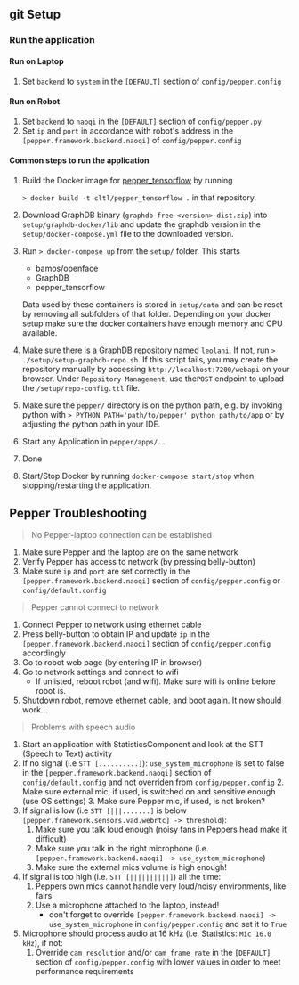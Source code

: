 git Setup
-----

### Run the application

#### Run on Laptop
1. Set ```backend``` to ```system``` in the ```[DEFAULT]``` section of ```config/pepper.config```

#### Run on Robot
1. Set ```backend``` to ```naoqi``` in the ```[DEFAULT]``` section of ```config/pepper.py```
2. Set ```ip``` and ```port``` in accordance with robot's address in the ```[pepper.framework.backend.naoqi]``` of ```config/pepper.config```

#### Common steps to run the application

1. Build the Docker image for [pepper_tensorflow](https://github.com/cltl/pepper_tensorflow)
  by running

    ```> docker build -t cltl/pepper_tensorflow .```
  in that repository.
2. Download GraphDB binary (`graphdb-free-<version>-dist.zip`) into `setup/graphdb-docker/lib` and update the graphdb
version in the `setup/docker-compose.yml` file to the downloaded version. 
3. Run `> docker-compose up` from the `setup/` folder. This starts
    * bamos/openface
    * GraphDB
    * pepper_tensorflow
   
   Data used by these containers is stored in `setup/data` and can be reset by removing all subfolders of that folder.
   Depending on your docker setup make sure the docker containers have enough memory
   and CPU available.
4. Make sure there is a GraphDB repository named `leolani`. If  not, run `> ./setup/setup-graphdb-repo.sh`. 
   If this script fails, you may create the repository manually by accessing ```http://localhost:7200/webapi``` 
   on your browser. Under ```Repository Management```, use the```POST``` endpoint to upload the ```/setup/repo-config.ttl``` file.
5. Make sure the ```pepper/``` directory is on the python path, e.g. by invoking python with
     ```> PYTHON_PATH='path/to/pepper' python path/to/app```
   or by adjusting the python path in your IDE.
6. Start any Application in ```pepper/apps/..```
7. Done
8. Start/Stop Docker by running `docker-compose start/stop` when stopping/restarting the application.

Pepper Troubleshooting
----------------------
> No Pepper-laptop connection can be established

1. Make sure Pepper and the laptop are on the same network
2. Verify Pepper has access to network (by pressing belly-button)
3. Make sure ```ip``` and ```port``` are set correctly in the ```[pepper.framework.backend.naoqi]``` section of ```config/pepper.config``` or ```config/default.config```

> Pepper cannot connect to network

1. Connect Pepper to network using ethernet cable
2. Press belly-button to obtain IP and update ```ip``` in the ```[pepper.framework.backend.naoqi]``` section of ```config/pepper.config``` accordingly
3. Go to robot web page (by entering IP in browser)
4. Go to network settings and connect to wifi
    - If unlisted, reboot robot (and wifi). Make sure wifi is online before robot is.
5. Shutdown robot, remove ethernet cable, and boot again. It now should work...

> Problems with speech audio

1. Start an application with StatisticsComponent and look at the STT (Speech to Text) activity
2. If no signal (i.e ```STT [..........]```):
     ```use_system_microphone``` is set to false  in the ```[pepper.framework.backend.naoqi]``` section of ```config/default.config``` and not overriden from ```config/pepper.config```
    2. Make sure external mic, if used, is switched on and sensitive enough (use OS settings)
    3. Make sure Pepper mic, if used, is not broken?
3. If signal is low (i.e ```STT [|||.......]``` is below ```[pepper.framework.sensors.vad.webrtc] -> threshold```):
    1. Make sure you talk loud enough (noisy fans in Peppers head make it difficult)
    2. Make sure you talk in the right microphone (i.e. ```[pepper.framework.backend.naoqi] -> use_system_microphone```)
    3. Make sure the external mics volume is high enough!
4. If signal is too high (i.e. ```STT [||||||||||]```) all the time:
    1. Peppers own mics cannot handle very loud/noisy environments, like fairs
    2. Use a microphone attached to the laptop, instead!
        - don't forget to override ```[pepper.framework.backend.naoqi] -> use_system_microphone``` in ```config/pepper.config``` and set it to ```True```
5. Microphone should process audio at 16 kHz  (i.e. Statistics: ```Mic 16.0 kHz```), if not:
    1. Override ```cam_resolution``` and/or ```cam_frame_rate``` in the ```[DEFAULT]``` section of ```config/pepper.config``` with lower values in order to meet performance requirements
